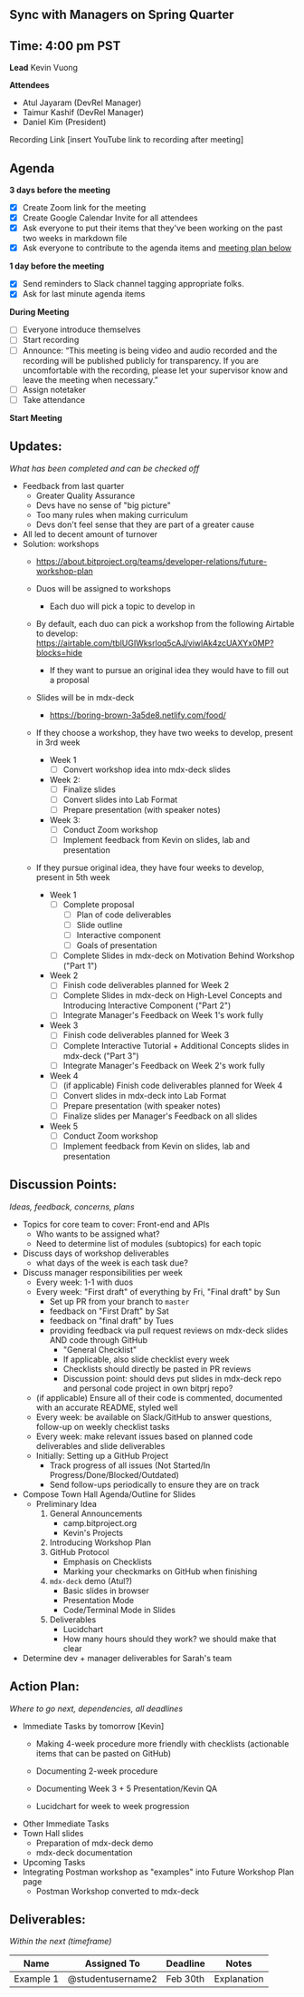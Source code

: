 ## Sync with Managers on Spring Quarter

## Time: 4:00 pm PST

**Lead**
Kevin Vuong

**Attendees**
* Atul Jayaram (DevRel Manager)
* Taimur Kashif (DevRel Manager)
* Daniel Kim (President)

Recording Link
[insert YouTube link to recording after meeting]

## Agenda
**3 days before the meeting**
- [x] Create Zoom link for the meeting
- [x] Create Google Calendar Invite for all attendees
- [x] Ask everyone to put their items that they've been working on the past two weeks in markdown file
- [x] Ask everyone to contribute to the agenda items and [meeting plan below](https://github.com/shreyagupta98/people/blob/master/meeting_template.md#updates)

**1 day before the meeting**
- [x] Send reminders to Slack channel tagging appropriate folks. 
- [x] Ask for last minute agenda items

**During Meeting**
- [ ] Everyone introduce themselves
- [ ] Start recording
- [ ] Announce:
“This meeting is being video and audio recorded and the recording will be published publicly for transparency. If you are uncomfortable with the recording, please let your supervisor know and leave the meeting when necessary.”
- [ ] Assign notetaker
- [ ] Take attendance

**Start Meeting**

## Updates:
*What has been completed and can be checked off*

* Feedback from last quarter
  * Greater Quality Assurance
  * Devs have no sense of "big picture"
  * Too many rules when making curriculum
  * Devs don't feel sense that they are part of a greater cause
* All led to decent amount of turnover
* Solution: workshops
  * https://about.bitproject.org/teams/developer-relations/future-workshop-plan

  * Duos will be assigned to workshops
    
    * Each duo will pick a topic to develop in
    
  * By default, each duo can pick a workshop from the following Airtable to develop: https://airtable.com/tblUGIWksrloq5cAJ/viwlAk4zcUAXYx0MP?blocks=hide
    
    * If they want to pursue an original idea they would have to fill out a proposal
    
  * Slides will be in mdx-deck
    
    * https://boring-brown-3a5de8.netlify.com/food/
    
  * If they choose a workshop, they have two weeks to develop, present in 3rd week
    * Week 1
      - [ ] Convert workshop idea into mdx-deck slides
    * Week 2:
      - [ ] Finalize slides 
      - [ ] Convert slides into Lab Format
      - [ ] Prepare presentation (with speaker notes)
    * Week 3:
      - [ ] Conduct Zoom workshop
      - [ ] Implement feedback from Kevin on slides, lab and presentation

  * If they pursue original idea, they have four weeks to develop, present in 5th week

    * Week 1
      - [ ] Complete proposal
        - [ ] Plan of code deliverables
        - [ ] Slide outline
        - [ ] Interactive component
        - [ ] Goals of presentation
      - [ ] Complete Slides in mdx-deck on Motivation Behind Workshop ("Part 1")
    * Week 2
      - [ ] Finish code deliverables planned for Week 2
      - [ ] Complete Slides in mdx-deck on High-Level Concepts and Introducing Interactive Component ("Part 2")
      - [ ] Integrate Manager's Feedback on Week 1's work fully
    * Week 3
      - [ ] Finish code deliverables planned for Week 3
      - [ ] Complete Interactive Tutorial + Additional Concepts slides in mdx-deck ("Part 3")
      - [ ] Integrate Manager's Feedback on Week 2's work fully

    * Week 4
      - [ ] (if applicable) Finish code deliverables planned for Week 4
      - [ ] Convert slides in mdx-deck into Lab Format
      - [ ] Prepare presentation (with speaker notes)
      - [ ] Finalize slides per Manager's Feedback on all slides 
    * Week 5
      - [ ] Conduct Zoom workshop
      - [ ] Implement feedback from Kevin on slides, lab and presentation

## Discussion Points:
*Ideas, feedback, concerns, plans*
* Topics for core team to cover: Front-end and APIs
  * Who wants to be assigned what?
  * Need to determine list of modules (subtopics) for each topic
* Discuss days of workshop deliverables
  * what days of the week is each task due?
* Discuss manager responsibilities per week
  * Every week: 1-1 with duos
  * Every week: "First draft" of everything by Fri, "Final draft" by Sun
    * Set up PR from your branch to `master`
    * feedback on "First Draft" by Sat
    * feedback on "final draft" by Tues
    * providing feedback via pull request reviews on mdx-deck slides AND code through GitHub
      * "General Checklist"
      * If applicable, also slide checklist every week
      * Checklists should directly be pasted in PR reviews
      * Discussion point: should devs put slides in mdx-deck repo and personal code project in own bitprj repo?
  * (if applicable) Ensure all of their code is commented, documented with an accurate README, styled well
  * Every week: be available on Slack/GitHub to answer questions, follow-up on weekly checklist tasks
  * Every week: make relevant issues based on planned code deliverables and slide deliverables
  * Initially: Setting up a GitHub Project
    * Track progress of all issues (Not Started/In Progress/Done/Blocked/Outdated)
    * Send follow-ups periodically to ensure they are on track
* Compose Town Hall Agenda/Outline for Slides
  * Preliminary Idea
    1. General Announcements
       * camp.bitproject.org
       * Kevin's Projects
    2. Introducing Workshop Plan
    3. GitHub Protocol
       * Emphasis on Checklists
       * Marking your checkmarks on GitHub when finishing
    4. `mdx-deck` demo (Atul?)
       * Basic slides in browser
       * Presentation Mode
       * Code/Terminal Mode in Slides
    5. Deliverables 
       * Lucidchart
       * How many hours should they work? we should make that clear
* Determine dev + manager deliverables for Sarah's team 

## Action Plan:
*Where to go next, dependencies, all deadlines*

* Immediate Tasks by tomorrow [Kevin]
  * Making 4-week procedure more friendly with checklists (actionable items that can be pasted on GitHub)
  * Documenting 2-week procedure
  * Documenting Week 3 + 5 Presentation/Kevin QA

  * Lucidchart for week to week progression 
* Other Immediate Tasks
* Town Hall slides
  * Preparation of mdx-deck demo
  * mdx-deck documentation
* Upcoming Tasks 
* Integrating Postman workshop as "examples" into Future Workshop Plan page
  * Postman Workshop converted to mdx-deck 

## Deliverables:
*Within the next (timeframe)*

Name  | Assigned To | Deadline | Notes
------|-------------|----------|------
Example 1 | @studentusername2 | Feb 30th | Explanation
